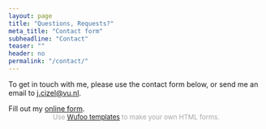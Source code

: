 ```yaml
---
layout: page
title: "Questions, Requests?"
meta_title: "Contact form"
subheadline: "Contact"
teaser: ""
header: no
permalink: "/contact/"
---
```


<p class="teaser" itemprop="description">
To get in touch with me, please use the contact form below, or send me an email
to <a href="mailto:j.cizel@vu.nl">j.cizel@vu.nl</a>.
</p>

<!-- <div class="panel"> -->
<!-- <iframe width="100%" height="650" frameborder="0" scrolling="no" src="https://jcizel.wufoo.com/forms/zsskxc80f9k12e/"></iframe> -->
<!-- </div> -->

<div id="wufoo-zsskxc80f9k12e">
Fill out my <a href="https://jcizel.wufoo.com/forms/zsskxc80f9k12e">online
form</a>.
</div>
<div id="wuf-adv" style="font-family:inherit;font-size:
small;color:#a7a7a7;text-align:center;display:block;">Use <a
href="http://www.wufoo.com/gallery/templates/">Wufoo templates</a> to make your
own HTML forms.</div>
<script type="text/javascript">var zsskxc80f9k12e;(function(d, t) {
var s = d.createElement(t), options = {
'userName':'jcizel',
'formHash':'zsskxc80f9k12e',
'autoResize':true,
'height':'577',
'async':true,
'host':'wufoo.com',
'header':'show',
'ssl':true
};
s.src = ('https:' == d.location.protocol ? 'https://' : 'http://') +
'www.wufoo.com/scripts/embed/form.js';
s.onload = s.onreadystatechange = function() {
var rs = this.readyState; if (rs) if (rs != 'complete') if (rs != 'loaded')
return;
try { zsskxc80f9k12e = new
WufooForm();zsskxc80f9k12e.initialize(options);zsskxc80f9k12e.display(); } catch
(e) {}
};
var scr = d.getElementsByTagName(t)[0], par = scr.parentNode;
par.insertBefore(s, scr);

})(document, 'script');</script>




